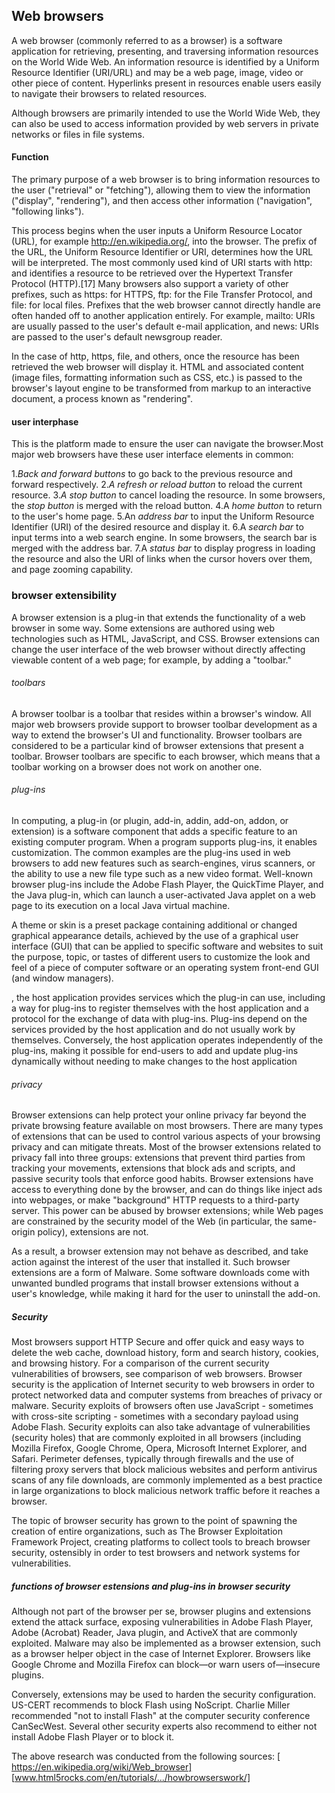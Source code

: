 ## Web browsers

  A web browser (commonly referred to as a browser) is a software application for retrieving, presenting, and traversing information resources on the World Wide Web. An information resource is identified by a Uniform Resource Identifier (URI/URL) and may be a web page, image, video or other piece of content. Hyperlinks present in resources enable users easily to navigate their browsers to related resources.

Although browsers are primarily intended to use the World Wide Web, they can also be used to access information provided by web servers in private networks or files in file systems.


#### Function

The primary purpose of a web browser is to bring information resources to the user ("retrieval" or "fetching"), allowing them to view the information ("display", "rendering"), and then access other information ("navigation", "following links").

This process begins when the user inputs a Uniform Resource Locator (URL), for example http://en.wikipedia.org/, into the browser. The prefix of the URL, the Uniform Resource Identifier or URI, determines how the URL will be interpreted. The most commonly used kind of URI starts with http: and identifies a resource to be retrieved over the Hypertext Transfer Protocol (HTTP).[17] Many browsers also support a variety of other prefixes, such as https: for HTTPS, ftp: for the File Transfer Protocol, and file: for local files. Prefixes that the web browser cannot directly handle are often handed off to another application entirely. For example, mailto: URIs are usually passed to the user's default e-mail application, and news: URIs are passed to the user's default newsgroup reader.

In the case of http, https, file, and others, once the resource has been retrieved the web browser will display it. HTML and associated content (image files, formatting information such as CSS, etc.) is passed to the browser's layout engine to be transformed from markup to an interactive document, a process known as "rendering".

#### user interphase


 This is the platform made to ensure the user can navigate the browser.Most major web browsers have these user interface elements in common:

  1._Back and forward buttons_ to go back to the previous resource and forward respectively.
  2._A refresh or reload button_ to reload the current resource.
  3._A stop button_ to cancel loading the resource. In some browsers, the _stop button_ is merged with the reload button.
  4.A _home button_ to return to the user's home page.
  5.An _address bar_ to input the Uniform Resource Identifier (URI) of the desired resource and display it.
  6.A _search bar_ to input terms into a web search engine. In some browsers, the search bar is merged with the address bar.
  7.A _status bar_ to display progress in loading the resource and also the URI of links when the cursor hovers over them, and page zooming capability.

### browser extensibility

A browser extension is a plug-in that extends the functionality of a web browser in some way. Some extensions are authored using web technologies such as HTML, JavaScript, and CSS. Browser extensions can change the user interface of the web browser without directly affecting viewable content of a web page; for example, by adding a "toolbar."

###### toolbars

  A browser toolbar is a toolbar that resides within a browser's window. All major web browsers provide support to browser toolbar development as a way to extend the browser's UI and functionality. Browser toolbars are considered to be a particular kind of browser extensions that present a toolbar. Browser toolbars are specific to each browser, which means that a toolbar working on a browser does not work on another one.

###### plug-ins

In computing, a plug-in (or plugin, add-in, addin, add-on, addon, or extension) is a software component that adds a specific feature to an existing computer program. When a program supports plug-ins, it enables customization. The common examples are the plug-ins used in web browsers to add new features such as search-engines, virus scanners, or the ability to use a new file type such as a new video format. Well-known browser plug-ins include the Adobe Flash Player, the QuickTime Player, and the Java plug-in, which can launch a user-activated Java applet on a web page to its execution on a local Java virtual machine.

A theme or skin is a preset package containing additional or changed graphical appearance details, achieved by the use of a graphical user interface (GUI) that can be applied to specific software and websites to suit the purpose, topic, or tastes of different users to customize the look and feel of a piece of computer software or an operating system front-end GUI (and window managers).

  , the host application provides services which the plug-in can use, including a way for plug-ins to register themselves with the host application and a protocol for the exchange of data with plug-ins. Plug-ins depend on the services provided by the host application and do not usually work by themselves. Conversely, the host application operates independently of the plug-ins, making it possible for end-users to add and update plug-ins dynamically without needing to make changes to the host application

###### privacy

Browser extensions can help protect your online privacy far beyond the private browsing feature available on most browsers. There are many types of extensions that can be used to control various aspects of your browsing privacy and can mitigate threats. Most of the browser extensions related to privacy fall into three groups: extensions that prevent third parties from tracking your movements, extensions that block ads and scripts, and passive security tools that enforce good habits.
   Browser extensions have access to everything done by the browser, and can do things like inject ads into webpages, or make "background" HTTP requests to a third-party server. This power can be abused by browser extensions; while Web pages are constrained by the security model of the Web (in particular, the same-origin policy), extensions are not.

As a result, a browser extension may not behave as described, and take action against the interest of the user that installed it. Such browser extensions are a form of Malware. Some software downloads come with unwanted bundled programs that install browser extensions without a user's knowledge, while making it hard for the user to uninstall the add-on.

##### Security

  Most browsers support HTTP Secure and offer quick and easy ways to delete the web cache, download history, form and search history, cookies, and browsing history. For a comparison of the current security vulnerabilities of browsers, see comparison of web browsers.
    Browser security is the application of Internet security to web browsers in order to protect networked data and computer systems from breaches of privacy or malware. Security exploits of browsers often use JavaScript - sometimes with cross-site scripting  - sometimes with a secondary payload using Adobe Flash. Security exploits can also take advantage of vulnerabilities (security holes) that are commonly exploited in all browsers (including Mozilla Firefox, Google Chrome, Opera, Microsoft Internet Explorer, and Safari.
  Perimeter defenses, typically through firewalls and the use of filtering proxy servers that block malicious websites and perform antivirus scans of any file downloads, are commonly implemented as a best practice in large organizations to block malicious network traffic before it reaches a browser.

The topic of browser security has grown to the point of spawning the creation of entire organizations, such as The Browser Exploitation Framework Project, creating platforms to collect tools to breach browser security, ostensibly in order to test browsers and network systems for vulnerabilities.

##### functions of browser estensions and plug-ins in browser security

  Although not part of the browser per se, browser plugins and extensions extend the attack surface, exposing vulnerabilities in Adobe Flash Player, Adobe (Acrobat) Reader, Java plugin, and ActiveX that are commonly exploited. Malware may also be implemented as a browser extension, such as a browser helper object in the case of Internet Explorer. Browsers like Google Chrome and Mozilla Firefox can block—or warn users of—insecure plugins.

Conversely, extensions may be used to harden the security configuration. US-CERT recommends to block Flash using NoScript. Charlie Miller recommended "not to install Flash" at the computer security conference CanSecWest. Several other security experts also recommend to either not install Adobe Flash Player or to block it.

 The above research was conducted from the following sources:
      [ https://en.wikipedia.org/wiki/Web_browser]
      [www.html5rocks.com/en/tutorials/.../howbrowserswork/]
  


































